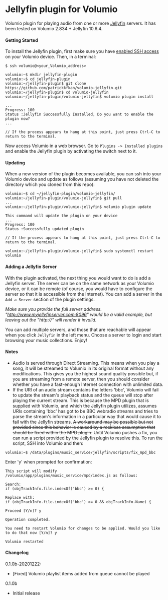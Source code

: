 # Jellyfin plugin for Volumio

Volumio plugin for playing audio from one or more [Jellyfin](https://jellyfin.org/) servers. It has been tested on Volumio 2.834 + Jellyfin 10.6.4.

#### Getting Started

To install the Jellyfin plugin, first make sure you have [enabled SSH access](https://volumio.github.io/docs/User_Manual/SSH.html) on your Volumio device. Then, in a terminal:

```
$ ssh volumio@<your_Volumio_address>

volumio:~$ mkdir jellyfin-plugin
volumio:~$ cd jellyfin-plugin
volumio:~/jellyfin-plugin$ git clone https://github.com/patrickkfkan/volumio-jellyfin.git
volumio:~/jellyfin-plugin$ cd volumio-jellyfin
volumio:~/jellyfin-plugin/volumio-jellyfin$ volumio plugin install

...
Progress: 100
Status :Jellyfin Successfully Installed, Do you want to enable the plugin now?
...

// If the process appears to hang at this point, just press Ctrl-C to return to the terminal.
```

Now access Volumio in a web browser. Go to ``Plugins -> Installed plugins`` and enable the Jellyfin plugin by activating the switch next to it.

#### Updating

When a new version of the plugin becomes available, you can ssh into your Volumio device and update as follows (assuming you have not deleted the directory which you cloned from this repo):

```
volumio:~$ cd ~/jellyfin-plugin/volumio-jellyfin/
volumio:~/jellyfin-plugin/volumio-jellyfin$ git pull
...
volumio:~/jellyfin-plugin/volumio-jellyfin$ volumio plugin update

This command will update the plugin on your device
...
Progress: 100
Status :Successfully updated plugin

// If the process appears to hang at this point, just press Ctrl-C to return to the terminal.

volumio:~/jellyfin-plugin/volumio-jellyfin$ sudo systemctl restart volumio
```

#### Adding a Jellyfin Server

With the plugin activated, the next thing you would want to do is add a Jellyfin server. The server can be on the same network as your Volumio device, or it can be remote (of course, you would have to configure the server so that it is accessible from the Internet). You can add a server in the ```Add a Server``` section of the plugin settings.


*Make sure you provide the full server address. "http://www.myjellyfinserver.com:8096" would be a valid example, but leaving out the "http://" will render it invalid.*

You can add multiple servers, and those that are reachable will appear when you click ```Jellyfin``` in the left menu. Choose a server to login and start browsing your music collections. Enjoy!

#### Notes

- Audio is served through Direct Streaming. This means when you play a song, it will be streamed to Volumio in its original format without any modifications. This gives you the highest sound quality possible but, if you are streaming from a remote server, then you should consider whether you have a fast-enough Internet connection with unlimited data.
- If the URI of an audio stream contains the letters 'bbc', Volumio will fail to update the stream's playback status and the queue will stop after playing the current stream. This is because the MPD plugin that is supplied with Volumio, and which the Jellyfin plugin utilizes, assumes URIs containing 'bbc' has got to be BBC webradio streams and tries to parse the stream's information in a particular way that would cause it to fail with the Jellyfin streams. ~~A workaround may be possible but not provided since this behavior is caused by a reckless assumption that should be fixed within the MPD plugin.~~ Until Volumio pushes a fix, you can run a script provided by the Jellyfin plugin to resolve this. To run the script, SSH into Volumio and then:

```
volumio:~$ /data/plugins/music_service/jellyfin/scripts/fix_mpd_bbc
```
Enter 'y' when prompted for confirmation:
```
This script will modify /volumio/app/plugins/music_service/mpd/index.js as follows:

Search:
if (objTrackInfo.file.indexOf('bbc') >= 0) {

Replace with:
if (objTrackInfo.file.indexOf('bbc') >= 0 && objTrackInfo.Name) {

Proceed [Y/n]? y

Operation completed.

You need to restart Volumio for changes to be applied. Would you like to do that now [Y/n]? y

Volumio restarted
```

#### Changelog

0.1.0b-20201222:
- [Fixed] Volumio playlist items added from queue cannot be played

0.1.0b
- Initial release
